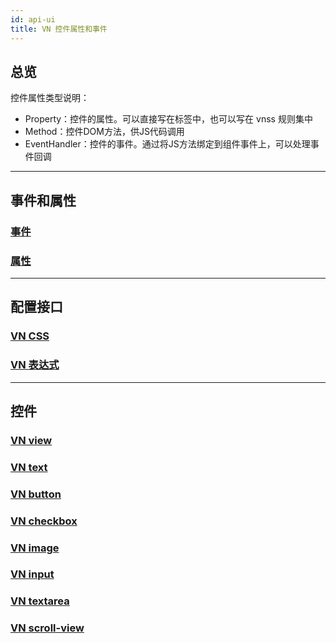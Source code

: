 ```yaml
---
id: api-ui
title: VN 控件属性和事件
---
```


## 总览
控件属性类型说明：
+ Property：控件的属性。可以直接写在标签中，也可以写在 vnss 规则集中
+ Method：控件DOM方法，供JS代码调用
+ EventHandler：控件的事件。通过将JS方法绑定到组件事件上，可以处理事件回调

---
## 事件和属性
### [事件](api-common-event)
### [属性](api-common-property)

---
## 配置接口
### [VN CSS](api-css)
### [VN 表达式](api-expression)

---
## 控件
### [VN view](api-control-view)
### [VN text](api-control-text)
### [VN button](api-control-button)
### [VN checkbox](api-control-checkbox)
### [VN image](api-control-image)
### [VN input](api-control-input)
### [VN textarea](api-control-textarea)
### [VN scroll-view](api-control-scroll-view)
